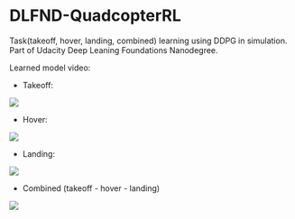 # DLFND-QuadcopterRL

Task(takeoff, hover, landing, combined) learning using DDPG in simulation. Part of Udacity Deep Leaning Foundations Nanodegree.

Learned model video:

- Takeoff:

[![](http://img.youtube.com/vi/pwtJ3PbDX7o/0.jpg)](http://www.youtube.com/watch?v=pwtJ3PbDX7o "")

- Hover:

[![](http://img.youtube.com/vi/TXoDPv1aBzQ/0.jpg)](http://www.youtube.com/watch?v=TXoDPv1aBzQ "")

- Landing:

[![](http://img.youtube.com/vi/QqhYikydFVQ/0.jpg)](http://www.youtube.com/watch?v=QqhYikydFVQ "")

- Combined (takeoff - hover - landing)

[![](http://img.youtube.com/vi/nOaSuK9NKIk/0.jpg)](http://www.youtube.com/watch?v=nOaSuK9NKIk "")
